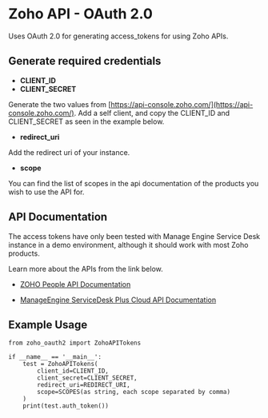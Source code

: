 # Zoho API - OAuth 2.0

Uses OAuth 2.0 for generating access_tokens for using Zoho APIs.


## Generate required credentials

- **CLIENT_ID**
- **CLIENT_SECRET** 

Generate the two values from [https://api-console.zoho.com/](https://api-console.zoho.com/).
Add a self client, and copy the CLIENT_ID and CLIENT_SECRET as seen in the example below.

- **redirect_uri** 

Add the redirect uri of your instance.

- **scope**

You can find the list of scopes in the api documentation of the products you wish to use the API for.

## API Documentation

The access tokens have only been tested with Manage Engine Service Desk instance in a demo environment, although it should work with most Zoho products. 

Learn more about the APIs from the link below.

- [ZOHO People API Documentation](https://www.zoho.com/people/api/overview.html)

- [ManageEngine ServiceDesk Plus Cloud API Documentation](https://www.manageengine.com/products/service-desk/sdpod-v3-api/index.html)


## Example Usage


    from zoho_oauth2 import ZohoAPITokens
    
    if __name__ == '__main__':
        test = ZohoAPITokens(
            client_id=CLIENT_ID,
            client_secret=CLIENT_SECRET,
            redirect_uri=REDIRECT_URI,
            scope=SCOPES(as string, each scope separated by comma)
        )
        print(test.auth_token())